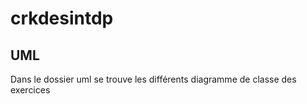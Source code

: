 # crkdesintdp

## UML

Dans le dossier uml se trouve les différents diagramme de classe des exercices
